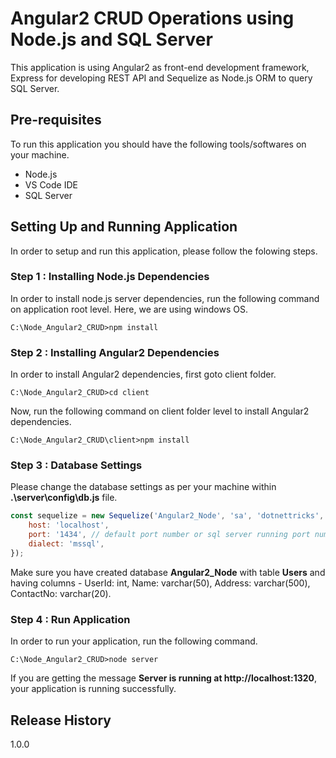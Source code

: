# Angular2 CRUD Operations using Node.js and SQL Server
This application is using Angular2 as front-end development framework, Express for developing REST API and Sequelize as Node.js ORM to query SQL Server. 

## Pre-requisites
To run this application you should have the following tools/softwares on your machine.

* Node.js
* VS Code IDE
* SQL Server

## Setting Up and Running Application
In order to setup and run this application, please follow the folowing steps.

### Step 1 : Installing Node.js Dependencies
In order to install node.js server dependencies, run the following command on application root level. Here, we are using windows OS.

`C:\Node_Angular2_CRUD>npm install`

### Step 2 : Installing Angular2 Dependencies
In order to install Angular2 dependencies, first goto client folder.

`C:\Node_Angular2_CRUD>cd client`

Now, run the following command on client folder level to install Angular2 dependencies.

`C:\Node_Angular2_CRUD\client>npm install`

### Step 3 : Database Settings

Please change the database settings as per your machine within **.\server\config\db.js** file. 

```javascript
const sequelize = new Sequelize('Angular2_Node', 'sa', 'dotnettricks', {
    host: 'localhost',
    port: '1434', // default port number or sql server running port number
    dialect: 'mssql',
});
```
Make sure you have created database **Angular2_Node** with table **Users** and having columns - UserId: int, Name: varchar(50), Address: varchar(500), ContactNo: varchar(20).

### Step 4 : Run Application
In order to run your application, run the following command.

`C:\Node_Angular2_CRUD>node server`

If you are getting the message **Server is running at http://localhost:1320**, your application is running successfully.

## Release History
1.0.0
